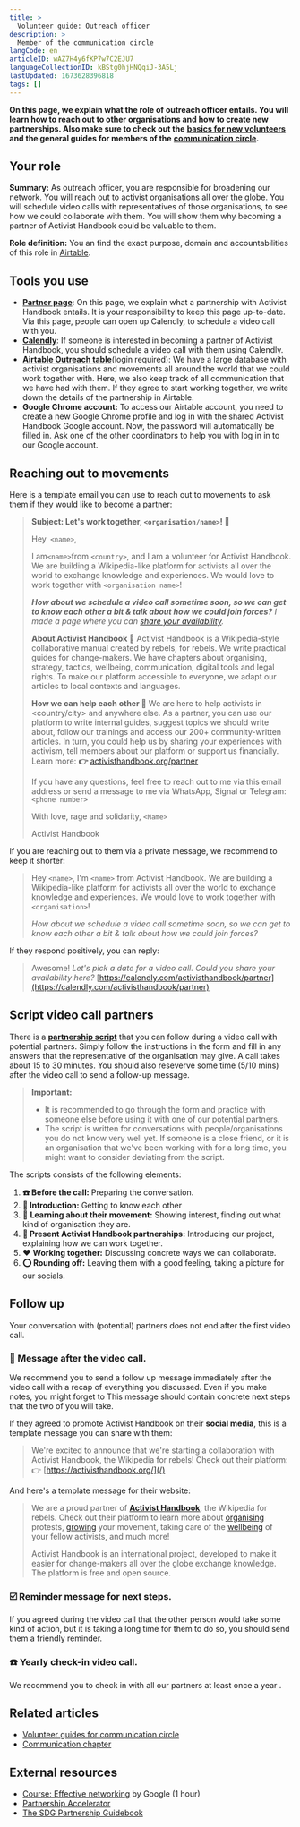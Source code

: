 ```yaml
---
title: >
  Volunteer guide: Outreach officer
description: >
  Member of the communication circle
langCode: en
articleID: wAZ7H4y6fKP7w7C2EJU7
languageCollectionID: kBStg0hjHNQqiJ-3A5Lj
lastUpdated: 1673628396818
tags: []
---
```


**On this page, we explain what the role of outreach officer entails. You will learn how to reach out to other organisations and how to create new partnerships. Also make sure to check out the** [**basics for new volunteers**](/support/basics) **and the general guides for members of the** [**communication circle**](/support/communication)**.**

## Your role

**Summary:** As outreach officer, you are responsible for broadening our network. You will reach out to activist organisations all over the globe. You will schedule video calls with representatives of those organisations, to see how we could collaborate with them. You will show them why becoming a partner of Activist Handbook could be valuable to them.

**Role definition:** You an find the exact purpose, domain and accountabilities of this role in [Airtable](https://airtable.com/shr6GqOJ7587fNbEn/tbloV4g8loVisebVz/viwcTSIOwzDuE9XBn/recKFQ6GeTmQBA0YH).

## Tools you use

- [**Partner page**](/partner): On this page, we explain what a partnership with Activist Handbook entails. It is your responsibility to keep this page up-to-date. Via this page, people can open up Calendly, to schedule a video call with you.
- [**Calendly**](https://calendly.com/activisthandbook/partner): If someone is interested in becoming a partner of Activist Handbook, you should schedule a video call with them using Calendly.
- [**Airtable Outreach table**](https://airtable.com/appfQcFVlaSnvuPjB/tblE0xKlbiHZ0MHTT/viwlysHs4hiuuUquJ?blocks=hide)(login required): We have a large database with activist organisations and movements all around the world that we could work together with. Here, we also keep track of all communication that we have had with them. If they agree to start working together, we write down the details of the partnership in Airtable.
- **Google Chrome account:** To access our Airtable account, you need to create a new Google Chrome profile and log in with the shared Activist Handbook Google account. Now, the password will automatically be filled in. Ask one of the other coordinators to help you with log in in to our Google account.

## Reaching out to movements

Here is a template email you can use to reach out to movements to ask them if they would like to become a partner:

> **Subject: Let's work together, `<organisation/name>`! 📢**
>
> Hey` <name>`,
>
> I am`<name>`from `<country>`, and I am a volunteer for Activist Handbook. We are building a Wikipedia-like platform for activists all over the world to exchange knowledge and experiences. We would love to work together with `<organisation name>`!
>
> _**How about we schedule a video call sometime soon, so we can get to know each other a bit & talk about how we could join forces?** I made a page where you can_ [_share your availability_](https://calendly.com/activisthandbook/partner)_._
>
> **About Activist Handbook 📢**
> Activist Handbook is a Wikipedia-style collaborative manual created by rebels, for rebels. We write practical guides for change-makers. We have chapters about organising, strategy, tactics, wellbeing, communication, digital tools and legal rights. To make our platform accessible to everyone, we adapt our articles to local contexts and languages.
>
> **How we can help each other 🙌**
> We are here to help activists in <country/city> and anywhere else. As a partner, you can use our platform to write internal guides, suggest topics we should write about, follow our trainings and access our 200+ community-written articles. In turn, you could help us by sharing your experiences with activism, tell members about our platform or support us financially. Learn more:
> **👉** [activisthandbook.org/partner](/partner)
>
> If you have any questions, feel free to reach out to me via this email address or send a message to me via WhatsApp, Signal or Telegram: `<phone number>`
>
> With love, rage and solidarity,
> `<Name>`
>
> Activist Handbook

If you are reaching out to them via a private message, we recommend to keep it shorter:

> Hey `<name>`, I'm `<name>` from Activist Handbook. We are building a Wikipedia-like platform for activists all over the world to exchange knowledge and experiences. We would love to work together with `<organisation>`!
>
> _How about we schedule a video call sometime soon, so we can get to know each other a bit & talk about how we could join forces?_

If they respond positively, you can reply:

> Awesome! _Let's pick a date for a video call. Could you share your availability here?_ [https://calendly.com/activisthandbook/partner](https://calendly.com/activisthandbook/partner)

## Script video call partners

There is a [**partnership script**](https://forms.gle/CzJoF95HhpppNG5J8) that you can follow during a video call with potential partners. Simply follow the instructions in the form and fill in any answers that the representative of the organisation may give. A call takes about 15 to 30 minutes. You should also reseverve some time (5/10 mins) after the video call to send a follow-up message.

> **Important:**
>
> - It is recommended to go through the form and practice with someone else before using it with one of our potential partners.
> - The script is written for conversations with people/organisations you do not know very well yet. If someone is a close friend, or it is an organisation that we've been working with for a long time, you might want to consider deviating from the script.

The scripts consists of the following elements:

1.  **☎️ Before the call:** Preparing the conversation.
2.  **👋 Introduction:** Getting to know each other
3.  🌊 **Learning about their movement:** Showing interest, finding out what kind of organisation they are.
4.  **🙌 Present Activist Handbook partnerships:** Introducing our project, explaining how we can work together.
5.  ❤️ **Working together:** Discussing concrete ways we can collaborate.
6.  **⭕️ Rounding off:** Leaving them with a good feeling, taking a picture for our socials.

## Follow up

Your conversation with (potential) partners does not end after the first video call.

### **💬 Message after the video call.**

We recommend you to send a follow up message immediately after the video call with a recap of everything you discussed. Even if you make notes, you might forget to This message should contain concrete next steps that the two of you will take.

If they agreed to promote Activist Handbook on their **social media**, this is a template message you can share with them:

> We're excited to announce that we're starting a collaboration with Activist Handbook, the Wikipedia for rebels! Check out their platform:
> 👉 [https://activisthandbook.org/](/)

And here's a template message for their website:

> We are a proud partner of [**Activist Handbook**](/), the Wikipedia for rebels. Check out their platform to learn more about [organising](/organising) protests, [growing](/communication) your movement, taking care of the [wellbeing](/wellbeing) of your fellow activists, and much more!
>
> Activist Handbook is an international project, developed to make it easier for change-makers all over the globe exchange knowledge. The platform is free and open source.

### **☑️ Reminder message for next steps.**

If you agreed during the video call that the other person would take some kind of action, but it is taking a long time for them to do so, you should send them a friendly reminder.

### **☎️ Yearly check-in video call.**

We recommend you to check in with all our partners at least once a year .

## Related articles

- [Volunteer guides for communication circle](/support/communication)
- [Communication chapter](/communication)

## External resources

- [Course: Effective networking](https://learndigital.withgoogle.com/digitalgarage/course/effective-networking) by Google (1 hour)
- [Partnership Accelerator](https://partnershipaccelerator.netlify.app/library/index.html)
- [The SDG Partnership Guidebook](https://sdgs.un.org/sites/default/files/2020-10/SDG%20Partnership%20Guidebook%201.01%20web.pdf)
